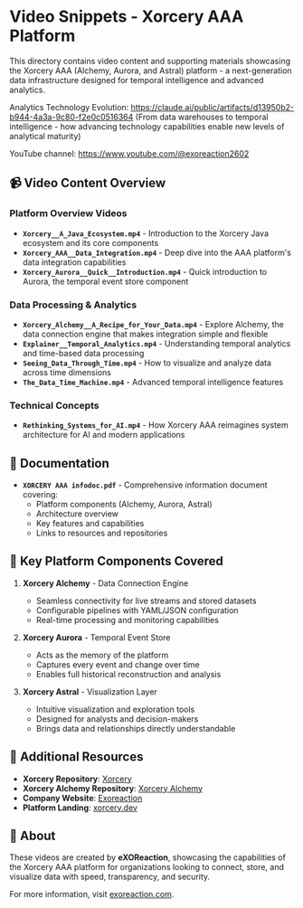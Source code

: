 # Video Snippets - Xorcery AAA Platform

This directory contains video content and supporting materials showcasing the Xorcery AAA (Alchemy, Aurora, and Astral) platform - a next-generation data infrastructure designed for temporal intelligence and advanced analytics.

Analytics Technology Evolution:  https://claude.ai/public/artifacts/d13950b2-b944-4a3a-9c80-f2e0c0516364 (From data warehouses to temporal intelligence - how advancing technology capabilities enable new levels of analytical maturity)


YouTube channel: https://www.youtube.com/@exoreaction2602

## 📹 Video Content Overview

### Platform Overview Videos
- **`Xorcery__A_Java_Ecosystem.mp4`** - Introduction to the Xorcery Java ecosystem and its core components
- **`Xorcery_AAA__Data_Integration.mp4`** - Deep dive into the AAA platform's data integration capabilities
- **`Xorcery_Aurora__Quick__Introduction.mp4`** - Quick introduction to Aurora, the temporal event store component

### Data Processing & Analytics
- **`Xorcery_Alchemy__A_Recipe_for_Your_Data.mp4`** - Explore Alchemy, the data connection engine that makes integration simple and flexible
- **`Explainer__Temporal_Analytics.mp4`** - Understanding temporal analytics and time-based data processing
- **`Seeing_Data_Through_Time.mp4`** - How to visualize and analyze data across time dimensions
- **`The_Data_Time_Machine.mp4`** - Advanced temporal intelligence features

### Technical Concepts
- **`Rethinking_Systems_for_AI.mp4`** - How Xorcery AAA reimagines system architecture for AI and modern applications

## 📄 Documentation
- **`XORCERY AAA infodoc.pdf`** - Comprehensive information document covering:
    - Platform components (Alchemy, Aurora, Astral)
    - Architecture overview
    - Key features and capabilities
    - Links to resources and repositories

## 🎯 Key Platform Components Covered

1. **Xorcery Alchemy** - Data Connection Engine
    - Seamless connectivity for live streams and stored datasets
    - Configurable pipelines with YAML/JSON configuration
    - Real-time processing and monitoring capabilities

2. **Xorcery Aurora** - Temporal Event Store
    - Acts as the memory of the platform
    - Captures every event and change over time
    - Enables full historical reconstruction and analysis

3. **Xorcery Astral** - Visualization Layer
    - Intuitive visualization and exploration tools
    - Designed for analysts and decision-makers
    - Brings data and relationships directly understandable

## 🔗 Additional Resources

- **Xorcery Repository**: [Xorcery](https://github.com/Cantara/xorcery)
- **Xorcery Alchemy Repository**: [Xorcery Alchemy](https://github.com/exoreaction/xorcery-alchemy)
- **Company Website**: [Exoreaction](https://www.exoreaction.com)
- **Platform Landing**: [xorcery.dev](https://xorcery.dev)

## 🏢 About

These videos are created by **eXOReaction**, showcasing the capabilities of the Xorcery AAA platform for organizations looking to connect, store, and visualize data with speed, transparency, and security.

For more information, visit [exoreaction.com](http://exoreaction.com).

